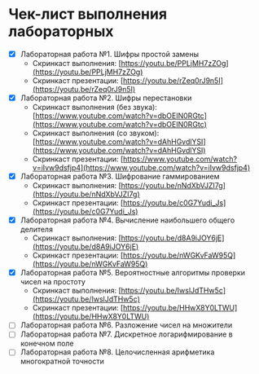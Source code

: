 # Чек-лист выполнения лабораторных

- [x] Лабораторная работа №1. Шифры простой замены
  - Скринкаст выполнения: [https://youtu.be/PPLjMH7zZOg](https://youtu.be/PPLjMH7zZOg)
  - Скринкаст презентации: [https://youtu.be/rZeq0rJ9n5I](https://youtu.be/rZeq0rJ9n5I)
- [x] Лабораторная работа №2. Шифры перестановки
  - Скринкаст выполнения (без звука): [https://www.youtube.com/watch?v=dbOEIN0RGtc](https://www.youtube.com/watch?v=dbOEIN0RGtc)
  - Скринкаст выполнения (со звуком): [https://www.youtube.com/watch?v=dAhHGvdlYSI](https://www.youtube.com/watch?v=dAhHGvdlYSI)
  - Скринкаст презентации: [https://www.youtube.com/watch?v=iIvw9dsfjp4](https://www.youtube.com/watch?v=iIvw9dsfjp4)
- [x] Лабораторная работа №3. Шифрование гаммированием
  - Скринкаст выполнения: [https://youtu.be/nNdXbVJZI7g](https://youtu.be/nNdXbVJZI7g)
  - Скринкаст презентации: [https://youtu.be/c0G7Yudi_Js](https://youtu.be/c0G7Yudi_Js)
- [x] Лабораторная работа №4. Вычисление наибольшего общего делителя
  - Скринкаст выполнения: [https://youtu.be/d8A9iJOY6jE](https://youtu.be/d8A9iJOY6jE)
  - Скринкаст презентации: [https://youtu.be/nWGKvFaW95Q](https://youtu.be/nWGKvFaW95Q)
- [x] Лабораторная работа №5. Вероятностные алгоритмы проверки чисел на простоту
  - Скринкаст выполнения: [https://youtu.be/IwslJdTHw5c](https://youtu.be/IwslJdTHw5c)
  - Скринкаст презентации: [https://youtu.be/HHwX8Y0LTWU](https://youtu.be/HHwX8Y0LTWU)
- [ ] Лабораторная работа №6. Разложение чисел на множители
- [ ] Лабораторная работа №7. Дискретное логарифмирование в конечном поле
- [ ] Лабораторная работа №8. Целочисленная арифметика многократной точности
